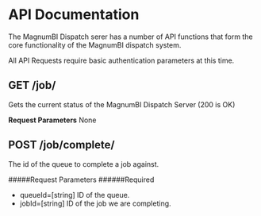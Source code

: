 # API Documentation
The MagnumBI Dispatch serer has a number of API functions that form the core functionality of the MagnumBI dispatch system.

All API Requests require basic authentication parameters at this time.

## GET /job/
Gets the current status of the MagnumBI Dispatch Server (200 is OK)

**Request Parameters**
None   


## POST /job/complete/
The id of the queue to complete a job against.

#####Request Parameters
######Required
* queueId=[string] ID of the queue.
* jobId=[string] ID of the job we are completing.

## 
